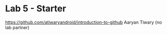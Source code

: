 # Lab 5 - Starter
https://github.com/atiwaryandroid/introduction-to-github
Aaryan Tiwary (no lab partner)
